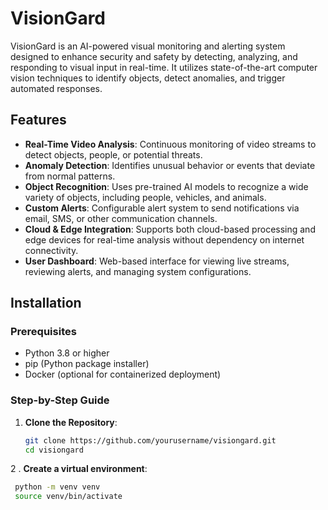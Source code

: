 # VisionGard

VisionGard is an AI-powered visual monitoring and alerting system designed to enhance security and safety by detecting, analyzing, and responding to visual input in real-time. It utilizes state-of-the-art computer vision techniques to identify objects, detect anomalies, and trigger automated responses.

## Features

- **Real-Time Video Analysis**: Continuous monitoring of video streams to detect objects, people, or potential threats.
- **Anomaly Detection**: Identifies unusual behavior or events that deviate from normal patterns.
- **Object Recognition**: Uses pre-trained AI models to recognize a wide variety of objects, including people, vehicles, and animals.
- **Custom Alerts**: Configurable alert system to send notifications via email, SMS, or other communication channels.
- **Cloud & Edge Integration**: Supports both cloud-based processing and edge devices for real-time analysis without dependency on internet connectivity.
- **User Dashboard**: Web-based interface for viewing live streams, reviewing alerts, and managing system configurations.

## Installation

### Prerequisites

- Python 3.8 or higher
- pip (Python package installer)
- Docker (optional for containerized deployment)

### Step-by-Step Guide

1. **Clone the Repository**:

   ```bash
   git clone https://github.com/yourusername/visiongard.git
   cd visiongard

2 . **Create a virtual environment**:

   ```bash or zsh
    python -m venv venv
    source venv/bin/activate 
